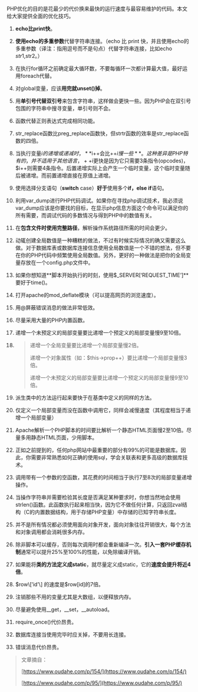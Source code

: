 PHP优化的目的是花最少的代价换来最快的运行速度与最容易维护的代码。本文给大家提供全面的优化技巧。

1. **echo比print快**。

2. **使用echo的多重参数**代替字符串连接。（echo 比 print 快，并且使用echo的多重参数（译注：指用逗号而不是句点）代替字符串连接，比如echo $str1,$str2。）

3. 在执行for循环之前确定最大循环数，不要每循环一次都计算最大值，最好运用foreach代替。

4. 对global变量，应该**用完就unset\(\)掉**。

5. 用**单引号代替双引号**来包含字符串，这样做会更快一些。因为PHP会在双引号包围的字符串中搜寻变量，单引号则不会。

6. 函数代替正则表达式完成相同功能。

7. str\_replace函数比preg\_replace函数快，但strtr函数的效率是str\_replace函数的四倍。

8. 当执行变量$i的递增或递减时，**$i++会比++$i慢一些**。这种差异是PHP特有的，并不适用于其他语言，++$i更快是因为它只需要3条指令\(opcodes\)，$i++则需要4条指令。后置递增实际上会产生一个临时变量，这个临时变量随后被递增。而前置递增直接在原值上递增。

9. 使用选择分支语句（**switch** case）**好于**使用多个**if，else if**语句。

10. 利用var\_dump进行PHP代码调试。如果你在寻找php调试技术，我必须说var\_dump应该是你要找的目标，在显示php信息方面这个命令可以满足你的所有需要，而调试代码的多数情况与得到PHP中的数值有关。

11. 在**包含文件时使用完整路径**，解析操作系统路径所需的时间会更少。

12. 动辄创建全局数值是一种糟糕的做法，不过有时候实际情况的确又需要这么做。对于数据库表或数据库连接信息使用全局数值是一个不错的想法，但不要在你的PHP代码中频繁使用全局数值。另外，更好的一种做法是把你的全局变量存放在一个config.php文件中。

13. 如果你想知道**脚本开始执行的时刻，使用$\_SERVER\[‘REQUEST\_TIME’\]**要好于time\(\)。

14. 打开apache的mod\_deflate模块（可以提高网页的浏览速度）。

15. 用@屏蔽错误消息的做法非常低效。

16. 尽量采用大量的PHP内置函数。

17. 递增一个未预定义的局部变量要比递增一个预定义的局部变量慢9至10倍。

18. > 递增一个全局变量要比递增一个局部变量慢2倍。
    >
    > 递增一个对象属性（如：$this-&gt;prop++）要比递增一个局部变量慢3倍。
    >
    > 递增一个未预定义的局部变量要比递增一个预定义的局部变量慢9至10倍。
19. 派生类中的方法运行起来要快于在基类中定义的同样的方法。

20. 仅定义一个局部变量而没在函数中调用它，同样会减慢速度（其程度相当于递增一个局部变量）

21. Apache解析一个PHP脚本的时间要比解析一个静态HTML页面慢2至10倍。尽量多用静态HTML页面，少用脚本。

22. 正如之前提到的，任何php网站中最重要的部分有99%的可能是数据库。因此，你需要非常熟悉如何正确的使用sql，学会关联表和更多高级的数据库技术。

23. 调用带有一个参数的空函数，其花费的时间相当于执行7至8次的局部变量递增操作。

24. 当操作字符串并需要检验其长度是否满足某种要求时，你想当然地会使用strlen\(\)函数。此函数执行起来相当快，因为它不做任何计算，只返回zval结构（C的内置数据结构，用于存储PHP变量）中存储的已知字符串长度。

25. 并不是所有情况都必须使用面向对象开发，面向对象往往开销很大，每个方法和对象调用都会消耗很多内存。

26. 除非脚本可以缓存，否则每次调用时都会重新编译一次。**引入一套PHP缓存机制**通常可以提升25%至100%的性能，以免除编译开销。

27. 如果能将**类的方法定义成static**，就尽量定义成static，它的**速度会提升将近4倍**。

28. $row\[’id’\] 的速度是$row\[id\]的7倍。

29. 注销那些不用的变量尤其是大数组，以便释放内存。

30. 尽量避免使用\_\_get，\_\_set，\_\_autoload。

31. require\_once\(\)代价昂贵。

32. 数据库连接当使用完毕时应关掉，不要用长连接。

33. 错误消息代价昂贵。

> 文章摘自：
>
> [https://www.oudahe.com/p/154/](https://www.oudahe.com/p/154/)
>
> [https://www.oudahe.com/p/95/](https://www.oudahe.com/p/95/)



